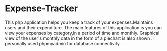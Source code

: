 # Expense-Tracker
This php application helps you keep a track of your expenses.Maintains users and their expenditure. The main features of this application is you can view your expenses by category,in a period of time and monthly. Graphical view of the user's monthly data in the form of a piechart is also shown .I personally used phpmyadmin for database connectivity
